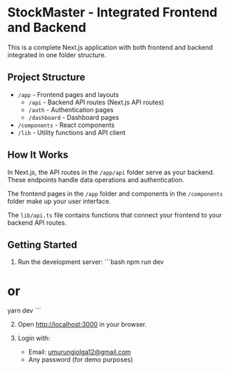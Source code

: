 # StockMaster - Integrated Frontend and Backend

This is a complete Next.js application with both frontend and backend integrated in one folder structure.

## Project Structure

- `/app` - Frontend pages and layouts
  - `/api` - Backend API routes (Next.js API routes)
  - `/auth` - Authentication pages
  - `/dashboard` - Dashboard pages
- `/components` - React components
- `/lib` - Utility functions and API client

## How It Works

In Next.js, the API routes in the `/app/api` folder serve as your backend. These endpoints handle data operations and authentication.

The frontend pages in the `/app` folder and components in the `/components` folder make up your user interface.

The `lib/api.ts` file contains functions that connect your frontend to your backend API routes.

## Getting Started

1. Run the development server:
\`\`\`bash
npm run dev
# or
yarn dev
\`\`\`

2. Open [http://localhost:3000](http://localhost:3000) in your browser.

3. Login with:
   - Email: umurungiolga12@gmail.com
   - Any password (for demo purposes)
